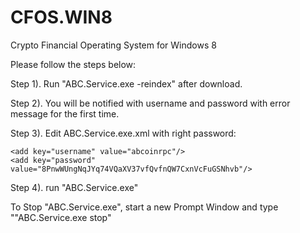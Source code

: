 CFOS.WIN8
=========

Crypto Financial Operating System for Windows 8

Please follow the steps below:

Step 1). Run "ABC.Service.exe -reindex" after download.

Step 2). You will be notified with username and password with error message for the first time.

Step 3). Edit ABC.Service.exe.xml with right password:

    <add key="username" value="abcoinrpc"/>
    <add key="password" value="8PnwWUngNqJYq74VQaXV37vfQvfnQW7CxnVcFuGSNhvb"/>

Step 4). run  "ABC.Service.exe"


To Stop "ABC.Service.exe", start a new Prompt Window and type ""ABC.Service.exe stop"
